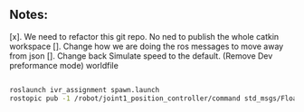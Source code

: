## Notes:

[x]. We need to refactor this git repo. No ned to publish the whole catkin workspace
[]. Change how we are doing the ros messages to move away from json
[]. Change back Simulate speed to the default. (Remove Dev preformance mode) worldfile





```bash

roslaunch ivr_assignment spawn.launch
rostopic pub -1 /robot/joint1_position_controller/command std_msgs/Float64 "data: 1.0"
```